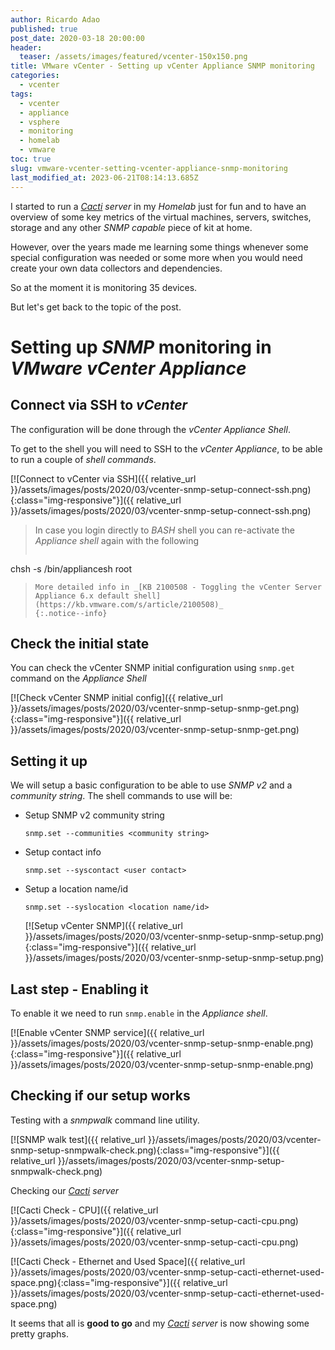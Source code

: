 ```yaml
---
author: Ricardo Adao
published: true
post_date: 2020-03-18 20:00:00
header:
  teaser: /assets/images/featured/vcenter-150x150.png
title: VMware vCenter - Setting up vCenter Appliance SNMP monitoring
categories:
  - vcenter
tags:
  - vcenter
  - appliance
  - vsphere
  - monitoring
  - homelab
  - vmware
toc: true
slug: vmware-vcenter-setting-vcenter-appliance-snmp-monitoring
last_modified_at: 2023-06-21T08:14:13.685Z
---
```

I started to run a _[Cacti](https://www.cacti.net/) server_ in my _Homelab_ just for fun and to have an overview of some key metrics of the virtual machines, servers, switches, storage and any other _SNMP capable_ piece of kit at home.

However, over the years made me learning some things whenever some special configuration was needed or some more when you would need create your own data collectors and dependencies.

So at the moment it is monitoring 35 devices.

But let's get back to the topic of the post.

# Setting up _SNMP_ monitoring in _VMware vCenter Appliance_

## Connect via SSH to _vCenter_

The configuration will be done through the _vCenter Appliance Shell_.

To get to the shell you will need to SSH to the _vCenter Appliance_, to be able to run a couple of _shell commands_.

[![Connect to vCenter via SSH]({{ relative_url }}/assets/images/posts/2020/03/vcenter-snmp-setup-connect-ssh.png){:class="img-responsive"}]({{ relative_url }}/assets/images/posts/2020/03/vcenter-snmp-setup-connect-ssh.png)

> In case you login directly to _BASH_ shell you can re-activate the _Appliance shell_ again with the following
> ```shellscript
chsh -s /bin/appliancesh root
> ```
> More detailed info in _[KB 2100508 - Toggling the vCenter Server Appliance 6.x default shell](https://kb.vmware.com/s/article/2100508)_
> {:.notice--info}

## Check the initial state

You can check the vCenter SNMP initial configuration using `snmp.get` command on the _Appliance Shell_

[![Check vCenter SNMP initial config]({{ relative_url }}/assets/images/posts/2020/03/vcenter-snmp-setup-snmp-get.png){:class="img-responsive"}]({{ relative_url }}/assets/images/posts/2020/03/vcenter-snmp-setup-snmp-get.png)

## Setting it up

We will setup a basic configuration to be able to use _SNMP v2_ and a _community string_.
The shell commands to use will be:

* Setup SNMP v2 community string

  ```shellscript
  snmp.set --communities <community string>
  ```

* Setup contact info

  ```shellscript
  snmp.set --syscontact <user contact>
  ```

* Setup a location name/id

  ```shellscript
  snmp.set --syslocation <location name/id>
  ```

  [![Setup vCenter SNMP]({{ relative_url }}/assets/images/posts/2020/03/vcenter-snmp-setup-snmp-setup.png){:class="img-responsive"}]({{ relative_url }}/assets/images/posts/2020/03/vcenter-snmp-setup-snmp-setup.png)

## Last step - Enabling it

To enable it we need to run `snmp.enable` in the _Appliance shell_.

[![Enable vCenter SNMP service]({{ relative_url }}/assets/images/posts/2020/03/vcenter-snmp-setup-snmp-enable.png){:class="img-responsive"}]({{ relative_url }}/assets/images/posts/2020/03/vcenter-snmp-setup-snmp-enable.png)

## Checking if our setup works

Testing with a _snmpwalk_ command line utility.

[![SNMP walk test]({{ relative_url }}/assets/images/posts/2020/03/vcenter-snmp-setup-snmpwalk-check.png){:class="img-responsive"}]({{ relative_url }}/assets/images/posts/2020/03/vcenter-snmp-setup-snmpwalk-check.png)

Checking our _[Cacti](https://www.cacti.net/) server_ 

[![Cacti Check - CPU]({{ relative_url }}/assets/images/posts/2020/03/vcenter-snmp-setup-cacti-cpu.png){:class="img-responsive"}]({{ relative_url }}/assets/images/posts/2020/03/vcenter-snmp-setup-cacti-cpu.png)

[![Cacti Check - Ethernet and Used Space]({{ relative_url }}/assets/images/posts/2020/03/vcenter-snmp-setup-cacti-ethernet-used-space.png){:class="img-responsive"}]({{ relative_url }}/assets/images/posts/2020/03/vcenter-snmp-setup-cacti-ethernet-used-space.png)

It seems that all is **good to go** and my _[Cacti](https://www.cacti.net/) server_ is now showing some pretty graphs.